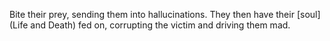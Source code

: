 Bite their prey, sending them into hallucinations. They then have their [soul](Life and Death) fed on, corrupting the victim and driving them mad.